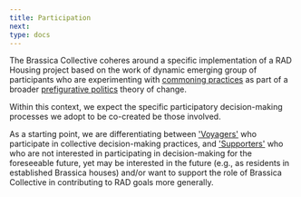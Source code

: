 ```yaml
---
title: Participation
next: 
type: docs
---
```


The Brassica Collective coheres around a specific implementation of a RAD Housing project based on the work of dynamic emerging group of participants who are experimenting with [commoning practices](https://commonslibrary.org/practising-commoning/) as part of a broader [prefigurative politics](https://commonslibrary.org/prefigurative-politics-in-practice/) theory of change. 

Within this context, we expect the specific participatory decision-making processes we adopt to be co-created be those involved. 

As a starting point, we are differentiating between ['Voyagers'](/handbook/participation/voyagers/) who participate in collective decision-making practices, and ['Supporters'](/handbook/participation/supporters/) who who are not interested in participating in decision-making for the foreseeable future, yet may be interested in the future (e.g., as residents in established Brassica houses) and/or want to support the role of Brassica Collective in contributing to RAD goals more generally. 

